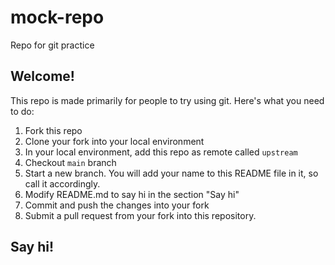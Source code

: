 # mock-repo
Repo for git practice

## Welcome!
This repo is made primarily for people to try using git. Here's what you need to do:
1. Fork this repo
2. Clone your fork into your local environment
3. In your local environment, add this repo as remote called `upstream`
4. Checkout `main` branch
5. Start a new branch. You will add your name to this README file in it, so call it accordingly.
6. Modify README.md to say hi in the section "Say hi"
7. Commit and push the changes into your fork
7. Submit a pull request from your fork into this repository.

## Say hi!
